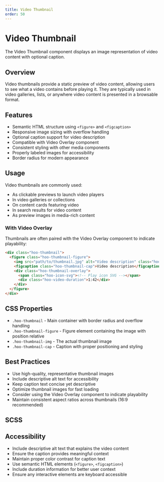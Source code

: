 ```yaml
---
title: Video Thumbnail
order: 50
---
```


# Video Thumbnail

The Video Thumbnail component displays an image representation of video content with optional caption.

## Overview

Video thumbnails provide a static preview of video content, allowing users to see what a video contains before playing it. They are typically used in video galleries, lists, or anywhere video content is presented in a browsable format.

## Features

- Semantic HTML structure using `<figure>` and `<figcaption>`
- Responsive image sizing with overflow handling
- Optional caption support for video description
- Compatible with Video Overlay component
- Consistent styling with other media components
- Properly labeled images for accessibility
- Border radius for modern appearance

## Usage

Video thumbnails are commonly used:

- As clickable previews to launch video players
- In video galleries or collections
- On content cards featuring video
- In search results for video content
- As preview images in media-rich content

### With Video Overlay

Thumbnails are often paired with the Video Overlay component to indicate playability:

```html
<div class="hoo-thumbnail">
  <figure class="hoo-thumbnail-figure">
    <img src="path/to/thumbnail.jpg" alt="Video description" class="hoo-thumbnail-img">
    <figcaption class="hoo-thumbnail-cap">Video description</figcaption>
    <div class="hoo-thumbnail-overlay">
      <span class="hoo-icon-svg"><!-- Play icon SVG --></span>
      <div class="hoo-video-duration">1:42</div>
    </div>
  </figure>
</div>
```

## CSS Properties

- `.hoo-thumbnail` - Main container with border radius and overflow handling
- `.hoo-thumbnail-figure` - Figure element containing the image with position relative
- `.hoo-thumbnail-img` - The actual thumbnail image
- `.hoo-thumbnail-cap` - Caption with proper positioning and styling

## Best Practices

- Use high-quality, representative thumbnail images
- Include descriptive alt text for accessibility
- Keep caption text concise yet descriptive
- Optimize thumbnail images for fast loading
- Consider using the Video Overlay component to indicate playability
- Maintain consistent aspect ratios across thumbnails (16:9 recommended)

## SCSS

## Accessibility

- Include descriptive alt text that explains the video content
- Ensure the caption provides meaningful context
- Maintain proper color contrast for caption text
- Use semantic HTML elements (`<figure>`, `<figcaption>`)
- Include duration information for better user context
- Ensure any interactive elements are keyboard accessible
